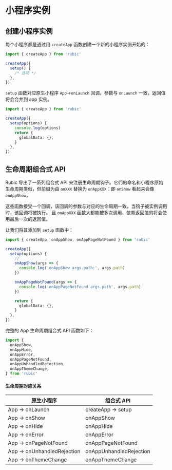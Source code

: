 # 小程序实例

## 创建小程序实例

每个小程序都是通过用 `createApp` 函数创建一个新的小程序实例开始的：

```ts
import { createApp } from 'rubic'

createApp({
  setup() {
    /* 选项 */
  },
})
```

`setup` 函数对应原生小程序 `App`->`onLaunch` 回调。参数与 `onLaunch` 一致，返回值将会合并到 app 实例。

```ts
import { createApp } from 'rubic'

createApp({
  setup(options) {
    console.log(options)
    return {
      globalData: {},
    }
  },
})
```

## 生命周期组合式 API

Rubic 导出了一系列组合式 API 来注册生命周期钩子。它们的命名和小程序原始生命周期类似，但前缀为由 `onXXX` 替换为 `onAppXXX`：即 `onShow` 看起来会像 `onAppShow`，

这些函数接受一个回调，该回调的参数与对应的生命周期一致，当钩子被实例调用时，该回调将被执行。
且 `onAppXXX` 函数大都能被多次调用，依赖返回值的将会使用最后一次的返回值。

让我们将其添加到 `setup` 函数中：

```ts
import { createApp, onAppShow, onAppPageNotFound } from 'rubic'

createApp({
  setup(options) {
    //
    onAppShow(args => {
      console.log('onAppShow args.path:', args.path)
    })

    onAppPageNotFound(args => {
      console.log('onAppPageNotFound args.path', args.path)
    })

    return {
      globalData: {},
    }
  },
})
```

完整的 App 生命周期组合式 API 函数如下：

```ts
import {
  onAppShow,
  onAppHide,
  onAppError,
  onAppPageNotFound,
  onAppUnhandledRejection,
  onAppThemeChange,
} from 'rubic'
```

#### 生命周期对应关系

| 原生小程序                  | 组合式 API              |
| --------------------------- | ----------------------- |
| App -> onLaunch             | createApp -> setup      |
| App -> onShow               | onAppShow               |
| App -> onHide               | onAppHide               |
| App -> onError              | onAppError              |
| App -> onPageNotFound       | onAppPageNotFound       |
| App -> onUnhandledRejection | onAppUnhandledRejection |
| App -> onThemeChange        | onAppThemeChange        |
